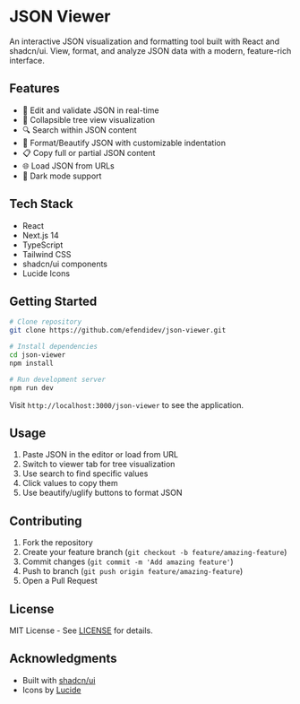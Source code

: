 # JSON Viewer

An interactive JSON visualization and formatting tool built with React and shadcn/ui. View, format, and analyze JSON data with a modern, feature-rich interface.

## Features

- 📝 Edit and validate JSON in real-time
- 🌳 Collapsible tree view visualization
- 🔍 Search within JSON content
- 💅 Format/Beautify JSON with customizable indentation
- 📋 Copy full or partial JSON content
- 🌐 Load JSON from URLs
- 🌙 Dark mode support

## Tech Stack

- React
- Next.js 14
- TypeScript
- Tailwind CSS
- shadcn/ui components
- Lucide Icons

## Getting Started

```bash
# Clone repository
git clone https://github.com/efendidev/json-viewer.git

# Install dependencies
cd json-viewer
npm install

# Run development server
npm run dev
```

Visit `http://localhost:3000/json-viewer` to see the application.

## Usage

1. Paste JSON in the editor or load from URL
2. Switch to viewer tab for tree visualization
3. Use search to find specific values
4. Click values to copy them
5. Use beautify/uglify buttons to format JSON

## Contributing

1. Fork the repository
2. Create your feature branch (`git checkout -b feature/amazing-feature`)
3. Commit changes (`git commit -m 'Add amazing feature'`)
4. Push to branch (`git push origin feature/amazing-feature`)
5. Open a Pull Request

## License

MIT License - See [LICENSE](LICENSE) for details.

## Acknowledgments

- Built with [shadcn/ui](https://ui.shadcn.com/)
- Icons by [Lucide](https://lucide.dev/)
